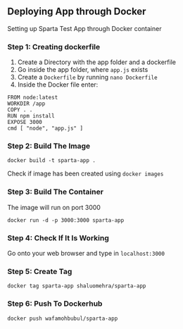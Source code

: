 ## Deploying App through Docker

Setting up Sparta Test App through Docker container 

### Step 1: Creating dockerfile 
1. Create a Directory with the app folder and a dockerfile
2. Go inside the app folder, where `app.js` exists
3. Create a `Dockerfile` by running `nano Dockerfile`
3. Inside the Docker file enter:

```
FROM node:latest
WORKDIR /app
COPY . .
RUN npm install
EXPOSE 3000
cmd [ "node", "app.js" ]

```
### Step 2: Build The Image

`docker build -t sparta-app .`

Check if image has been created using `docker images`

### Step 3: Build The Container

The image will run on port 3000

`docker run -d -p 3000:3000 sparta-app`

### Step 4: Check If It Is Working

Go onto your web browser and type in `localhost:3000`

### Step 5: Create Tag 

`docker tag sparta-app shaluomehra/sparta-app`

### Step 6: Push To Dockerhub

`docker push wafamohbubul/sparta-app`